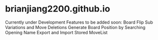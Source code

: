 # brianjiang2200.github.io
Currently under Development
Features to be added soon: 
  Board Flip
  Sub Variations and Move Deletions
  Generate Board Position by Searching Opening Name
  Export and Import Stored MoveList
